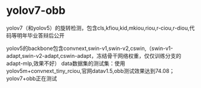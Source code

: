 # yolov7-obb
yolov7（和yolov5）的旋转检测，包含cls,kfiou,kid,mkiou,riou,r-ciou,r-diou,代码等明年毕业答辩后公开

yolov5的backbone包含convnext,swin-v1,swin-v2,cswin,（swin-v1-adapt,swin-v2-adapt,cswin-adapt，冻结骨干网络权重，仅仅训练分支的adapt-mlp,效果不好）
data数据集的测试集：使用yolov5m+convnext_tiny_rciou,官网datav1.5,obb测试效果达到74.08；
yolov7+obb正在测试
